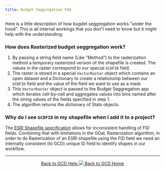 ```yaml
---
title: Budget Seggregation FAQ
---
```


Here is a little description of how bugdet seggregation works "under the hood". This is all internal workings that you don't need to know but it might help with the understanding:

### How does Rasterized budget seggregation work?

1. By passing a string field name (Like "Method") to the rasterization method a temporary rasterized version of the shapefile is created. The values in the raster correspond to our special `GCDFID` field. 
2. The raster is stored in a special `VectorRaster` object which contains an open dataset and a Dictionary to create a relationship between our `GCDFID` field and the value of the field we want to use as a mask
3. This `VectorRaster` object is passed to the Budget Seggregation app which iterates cell-by-cell and aggregates values into bins named after the string values of the fields specified in step 1.
4. The algorithm returns the dictionary of Stats objects.



### Why do I see `GCDFID` in my shapefile when I add it to a project?

The [ESRI Shapefile specification](https://www.esri.com/library/whitepapers/pdfs/shapefile.pdf) allows for inconsistent handling of FID fields. Combining that with limitations in the GDaL Rasterization algorithm, in order to do Rasterization of an ESRI shapefile using the FID field we need an internally consistent (to GCD) unique ID field to identify shapes in our workflow.

------
<div align="center">
	<a class="hollow button" href="{{ site.baseurl }}/Help"><i class="fa fa-chevron-circle-left"></i>  Back to GCD Help </a>  
	<a class="hollow button" href="{{ site.baseurl }}/"><img src="{{ site.baseurl}}/assets/images/icons/GCDAddIn.png">  Back to GCD Home </a>  
</div>